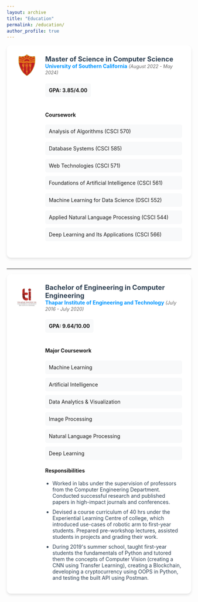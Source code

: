 ```yaml
---
layout: archive
title: "Education"
permalink: /education/
author_profile: true
---
```


<div class="education-card">
    <div class="education-header">
        <img src="/images/usc-logo.png" alt="usc logo" class="education-logo"/>
        <div class="education-info">
            <h3>Master of Science in Computer Science</h3>
            <a href="https://www.usc.edu" class="education-link">University of Southern California</a>
            <span class="education-date"> (August 2022 - May 2024)</span>
        </div>
    </div>
    <div class="education-details">
        <div class="education-gpa">GPA: 3.85/4.00</div>
        <h4>Coursework</h4>
        <div class="coursework-grid">
            <div class="coursework-item">Analysis of Algorithms (CSCI 570)</div>
            <div class="coursework-item">Database Systems (CSCI 585)</div>
            <div class="coursework-item">Web Technologies (CSCI 571)</div>
            <div class="coursework-item">Foundations of Artificial Intelligence (CSCI 561)</div>
            <div class="coursework-item">Machine Learning for Data Science (DSCI 552)</div>
            <div class="coursework-item">Applied Natural Language Processing (CSCI 544)</div>
            <div class="coursework-item">Deep Learning and Its Applications (CSCI 566)</div>
        </div>
    </div>
</div>

<hr />

<div class="education-card">
    <div class="education-header">
        <img src="/images/thapar.png" alt="thapar logo" class="education-logo"/>
        <div class="education-info">
            <h3>Bachelor of Engineering in Computer Engineering</h3>
            <a href="https://www.thapar.edu" class="education-link">Thapar Institute of Engineering and Technology</a>
            <span class="education-date"> (July 2016 - July 2020)</span>
        </div>
    </div>
    <div class="education-details">
        <div class="education-gpa">GPA: 9.64/10.00</div>
        <h4>Major Coursework</h4>
        <div class="coursework-grid">
            <div class="coursework-item">Machine Learning</div>
            <div class="coursework-item">Artificial Intelligence</div>
            <div class="coursework-item">Data Analytics & Visualization</div>
            <div class="coursework-item">Image Processing</div>
            <div class="coursework-item">Natural Language Processing</div>
            <div class="coursework-item">Deep Learning</div>
        </div>
        <h4>Responsibilities</h4>
        <ul class="responsibilities-list">
            <li>Worked in labs under the supervision of professors from the Computer Engineering Department. Conducted successful research and published papers in high-impact journals and conferences.</li>
            <li>Devised a course curriculum of 40 hrs under the Experiential Learning Centre of college, which introduced use-cases of robotic arm to first-year students. Prepared pre-workshop lectures, assisted students in projects and grading their work.</li>
            <li>During 2019's summer school, taught first-year students the fundamentals of Python and tutored them the concepts of Computer Vision (creating a CNN using Transfer Learning), creating a Blockchain, developing a cryptocurrency using OOPS in Python, and testing the built API using Postman.</li>
        </ul>
    </div>
</div>

<style>
.education-card {
    background: #ffffff;
    border-radius: 12px;
    padding: 25px;
    margin-bottom: 30px;
    box-shadow: 0 4px 6px rgba(0, 0, 0, 0.1);
    transition: transform 0.2s ease, box-shadow 0.2s ease;
}

.education-card:hover {
    transform: translateY(-5px);
    box-shadow: 0 6px 12px rgba(0, 0, 0, 0.15);
}

.education-header {
    display: flex;
    align-items: center;
    margin-bottom: 20px;
}

.education-logo {
    width: 60px;
    height: 60px;
    margin-right: 20px;
    flex-shrink: 0;
    border-radius: 10px;
    object-fit: cover;
}

.education-info h3 {
    margin: 0;
    color: #2c3e50;
    font-size: 1.3em;
}

.education-link {
    color:rgb(0, 149, 255);
    text-decoration: none;
    font-weight: bold;
    transition: color 0.2s ease;
}

.education-link:hover {
    color: #c0392b;
}

.education-date {
    color: #666;
    font-style: italic;
    font-size: 0.9em;
}

.education-details {
    margin-left: 80px;
}

.education-gpa {
    background-color: #f8f9fa;
    padding: 10px;
    border-radius: 5px;
    display: inline-block;
    margin-bottom: 20px;
    font-weight: bold;
}

.coursework-grid {
    display: grid;
    grid-template-columns: repeat(auto-fill, minmax(300px, 1fr));
    gap: 10px;
    margin-bottom: 20px;
}

.coursework-item {
    background-color: #f8f9fa;
    padding: 10px;
    border-radius: 5px;
}

.responsibilities-list {
    margin: 0;
    padding-left: 20px;
}

.responsibilities-list li {
    margin-bottom: 10px;
    color: #2c3e50;
}
</style>
